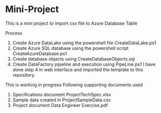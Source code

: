 # Mini-Project

This is a mini project to import csv file to Azure Database Table

Process
1. Create Azure DataLake using the powershell file CreateDataLake.ps1
2. Create Azure SQL database using the powershell script CreateAzureDatabase.ps1
3. Create database objects using CreateDatabaseObjects.sql
4. Create DataFactory pipeline and execution using PipeLine.ps1
I have done step 4 in web interface and imported the template to this repository.

This is working in progress
Following supporting documents used
1. Specifications document ProjectTechSpec.xlsx
2. Sample data created in ProjectSampleData.csv
3. Project document Data Engineer Exercise.pdf





